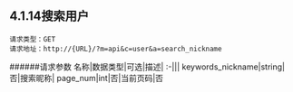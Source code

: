 ## 4.1.14搜索用户
	请求类型：GET	请求地址：http://{URL}/?m=api&c=user&a=search_nickname
         
######请求参数
名称|数据类型|可选|描述|
:-|||
keywords_nickname|string|否|搜索昵称|
page_num|int|否|当前页码|否